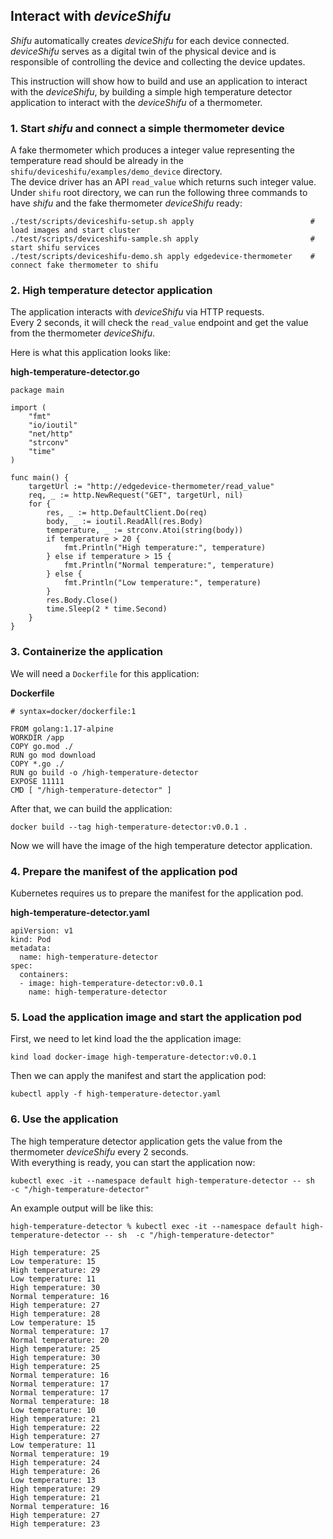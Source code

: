 ## Interact with *deviceShifu*
*Shifu* automatically creates *deviceShifu* for each device connected. \
*deviceShifu* serves as a digital twin of the physical device and is responsible of controlling the device and collecting the device updates.

This instruction will show how to build and use an application to interact with the *deviceShifu*, by building a simple high temperature detector application to interact with the *deviceShifu* of a thermometer.

### 1. Start *shifu* and connect a simple thermometer device
A fake thermometer which produces a integer value representing the temperature read should be already in the `shifu/deviceshifu/examples/demo_device` directory.\
The device driver has an API `read_value` which returns such integer value.
Under `shifu` root directory, we can run the following three commands to have *shifu* and the fake thermometer *deviceShifu* ready:
```
./test/scripts/deviceshifu-setup.sh apply                          # load images and start cluster
./test/scripts/deviceshifu-sample.sh apply                         # start shifu services
./test/scripts/deviceshifu-demo.sh apply edgedevice-thermometer    # connect fake thermometer to shifu
```
### 2. High temperature detector application
The application interacts with *deviceShifu* via HTTP requests.\
Every 2 seconds, it will check the `read_value` endpoint and get the value from the thermometer *deviceShifu*. 

Here is what this application looks like:

**high-temperature-detector.go**
```
package main

import (
	"fmt"
	"io/ioutil"
	"net/http"
	"strconv"
	"time"
)

func main() {
	targetUrl := "http://edgedevice-thermometer/read_value"
	req, _ := http.NewRequest("GET", targetUrl, nil)
	for {
		res, _ := http.DefaultClient.Do(req)
		body, _ := ioutil.ReadAll(res.Body)
		temperature, _ := strconv.Atoi(string(body))
		if temperature > 20 {
			fmt.Println("High temperature:", temperature)
		} else if temperature > 15 {
			fmt.Println("Normal temperature:", temperature)
		} else {
			fmt.Println("Low temperature:", temperature)
		}
		res.Body.Close()
		time.Sleep(2 * time.Second)
	}
}
```

### 3. Containerize the application
We will need a `Dockerfile` for this application:

**Dockerfile**
```
# syntax=docker/dockerfile:1

FROM golang:1.17-alpine
WORKDIR /app
COPY go.mod ./
RUN go mod download
COPY *.go ./
RUN go build -o /high-temperature-detector
EXPOSE 11111
CMD [ "/high-temperature-detector" ] 
```

After that, we can build the application:

```
docker build --tag high-temperature-detector:v0.0.1 .
```

Now we will have the image of the high temperature detector application.

### 4. Prepare the manifest of the application pod

Kubernetes requires us to prepare the manifest for the application pod.

**high-temperature-detector.yaml**
```
apiVersion: v1
kind: Pod
metadata:
  name: high-temperature-detector
spec:
  containers:
  - image: high-temperature-detector:v0.0.1
    name: high-temperature-detector
```

### 5. Load the application image and start the application pod

First, we need to let kind load the the application image:
```
kind load docker-image high-temperature-detector:v0.0.1
```
Then we can apply the manifest and start the application pod:
```
kubectl apply -f high-temperature-detector.yaml
```

### 6. Use the application

The high temperature detector application gets the value from the thermometer *deviceShifu* every 2 seconds.\
With everything is ready, you can start the application now:
```
kubectl exec -it --namespace default high-temperature-detector -- sh  -c "/high-temperature-detector"
```
An example output will be like this:
```
high-temperature-detector % kubectl exec -it --namespace default high-temperature-detector -- sh  -c "/high-temperature-detector"

High temperature: 25
Low temperature: 15
High temperature: 29
Low temperature: 11
High temperature: 30
Normal temperature: 16
High temperature: 27
High temperature: 28
Low temperature: 15
Normal temperature: 17
Normal temperature: 20
High temperature: 25
High temperature: 30
High temperature: 25
Normal temperature: 16
Normal temperature: 17
Normal temperature: 17
Normal temperature: 18
Low temperature: 10
High temperature: 21
High temperature: 22
High temperature: 27
Low temperature: 11
Normal temperature: 19
High temperature: 24
High temperature: 26
Low temperature: 13
High temperature: 29
High temperature: 21
Normal temperature: 16
High temperature: 27
High temperature: 23
```
